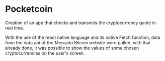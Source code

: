 # Pocketcoin
Creation of an app that checks and transmits the cryptocurrency quote in real time.


With the use of the react native language and its native Fetch function, data from the data api of the Mercado Bitcoin website were pulled, with that already done, it was possible to show the values of some chosen cryptocurrencies on the user's screen.
